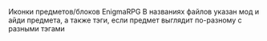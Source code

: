 Иконки предметов/блоков EnigmaRPG
В названиях файлов указан мод и айди предмета, а также тэги, если предмет выглядит по-разному с разными тэгами
